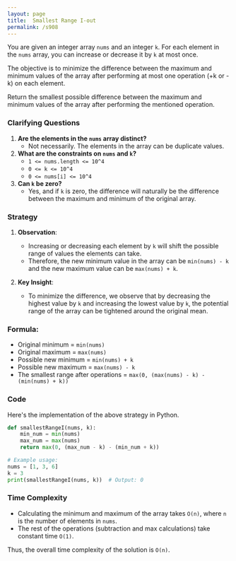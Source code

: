 ```yaml
---
layout: page
title:  Smallest Range I-out
permalink: /s908
---
```

You are given an integer array `nums` and an integer `k`. For each element in the `nums` array, you can increase or decrease it by `k` at most once.

The objective is to minimize the difference between the maximum and minimum values of the array after performing at most one operation (+k or -k) on each element.

Return the smallest possible difference between the maximum and minimum values of the array after performing the mentioned operation.

### Clarifying Questions
1. **Are the elements in the `nums` array distinct?**
   - Not necessarily. The elements in the array can be duplicate values.
2. **What are the constraints on `nums` and `k`?**
   - `1 <= nums.length <= 10^4`
   - `0 <= k <= 10^4`
   - `0 <= nums[i] <= 10^4`
3. **Can `k` be zero?**
   - Yes, and if `k` is zero, the difference will naturally be the difference between the maximum and minimum of the original array.

### Strategy
1. **Observation**:
   - Increasing or decreasing each element by `k` will shift the possible range of values the elements can take.
   - Therefore, the new minimum value in the array can be `min(nums) - k` and the new maximum value can be `max(nums) + k`.

2. **Key Insight**:
   - To minimize the difference, we observe that by decreasing the highest value by `k` and increasing the lowest value by `k`, the potential range of the array can be tightened around the original mean.

### Formula:
- Original minimum = `min(nums)`
- Original maximum = `max(nums)`
- Possible new minimum = `min(nums) + k`
- Possible new maximum = `max(nums) - k`
- The smallest range after operations = `max(0, (max(nums) - k) - (min(nums) + k))`

### Code
Here's the implementation of the above strategy in Python.

```python
def smallestRangeI(nums, k):
    min_num = min(nums)
    max_num = max(nums)
    return max(0, (max_num - k) - (min_num + k))

# Example usage:
nums = [1, 3, 6]
k = 3
print(smallestRangeI(nums, k))  # Output: 0
```

### Time Complexity
- Calculating the minimum and maximum of the array takes `O(n)`, where `n` is the number of elements in `nums`.
- The rest of the operations (subtraction and max calculations) take constant time `O(1)`.

Thus, the overall time complexity of the solution is `O(n)`.